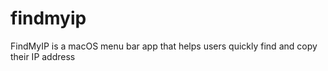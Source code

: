 # findmyip
FindMyIP is a macOS menu bar app that helps users quickly find and copy their IP address
